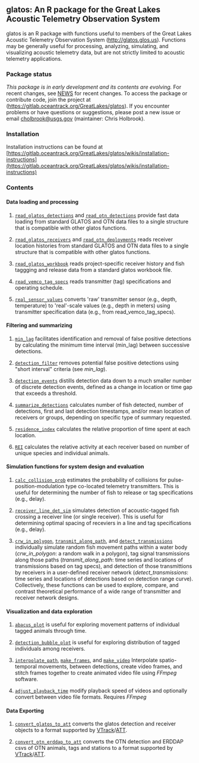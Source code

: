 glatos: An R package for the Great Lakes Acoustic Telemetry Observation System
------------------------------------------------------------------------------

glatos is an R package with functions useful to members of the Great Lakes Acoustic Telemetry Observation System (<http://glatos.glos.us>). Functions may be generally useful for processing, analyzing, simulating, and visualizing acoustic telemetry data, but are not strictly limited to acoustic telemetry applications.

### Package status

*This package is in early development and its contents are evolving.* For recent changes, see [NEWS](https://gitlab.oceantrack.org/GreatLakes/glatos/blob/master/NEWS.md) for recent changes. To access the package or contribute code, join the project at (<https://gitlab.oceantrack.org/GreatLakes/glatos>). If you encounter problems or have questions or suggestions, please post a new issue or email <cholbrook@usgs.gov> (maintainer: Chris Holbrook).

### Installation

Installation instructions can be found at [https://gitlab.oceantrack.org/GreatLakes/glatos/wikis/installation-instructions](https://gitlab.oceantrack.org/GreatLakes/glatos/wikis/installation-instructions)

### Contents

#### Data loading and processing

1.  [`read_glatos_detections`](https://gitlab.oceantrack.org/GreatLakes/glatos/blob/master/R/load-read_glatos_detections.r) and [`read_otn_detections`](https://gitlab.oceantrack.org/GreatLakes/glatos/blob/master/R/load-read_otn_detections.r) provide fast data loading from standard GLATOS and OTN data files to a single structure that is compatible with other glatos functions.

2.  [`read_glatos_receivers`](https://gitlab.oceantrack.org/GreatLakes/glatos/blob/master/R/load-read_glatos_receivers.r) and [`read_otn_deployments`](https://gitlab.oceantrack.org/GreatLakes/glatos/blob/master/R/load-read_otn_deployments.r) reads receiver location histories from standard GLATOS and OTN data files to a single structure that is compatible with other glatos functions.

3.  [`read_glatos_workbook`](https://gitlab.oceantrack.org/GreatLakes/glatos/blob/master/R/load-read_glatos_workbook.r) reads project-specific receiver history and fish taggging and release data from a standard glatos workbook file.

4.  [`read_vemco_tag_specs`](https://gitlab.oceantrack.org/GreatLakes/glatos/blob/master/R/load-read_vemco_tag_specs.r) reads transmitter (tag) specifications and operating schedule.

5.  [`real_sensor_values`](https://gitlab.oceantrack.org/GreatLakes/glatos/blob/master/R/proc-real_sensor_values.r) converts 'raw' transmitter sensor (e.g., depth, temperature) to 'real'-scale values (e.g., depth in meters) using transmitter specification data (e.g., from read\_vemco\_tag\_specs).

#### Filtering and summarizing

1.  [`min_lag`](https://gitlab.oceantrack.org/GreatLakes/glatos/blob/master/R/proc-min_lag.r) facilitates identification and removal of false positive detections by calculating the minimum time interval (min\_lag) between successive detections.

2.  [`detection_filter`](https://gitlab.oceantrack.org/GreatLakes/glatos/blob/master/R/filt-false_detections.r) removes potential false positive detections using "short interval" criteria (see *min\_lag*).

3.  [`detection_events`](https://gitlab.oceantrack.org/GreatLakes/glatos/blob/master/R/summ-detection_events.r) distills detection data down to a much smaller number of discrete detection events, defined as a change in location or time gap that exceeds a threshold.

4.  [`summarize_detections`](https://gitlab.oceantrack.org/GreatLakes/glatos/blob/master/R/summ-summarize_detections.r) calculates number of fish detected, number of detections, first and last detection timestamps, and/or mean location of receivers or groups, depending on specific type of summary requested.

5.  [`residence_index`](https://gitlab.oceantrack.org/GreatLakes/glatos/blob/master/R/summ-residence_index.r) calculates the relative proportion of time spent at each location.

6.  [`REI`](https://gitlab.oceantrack.org/GreatLakes/glatos/blob/master/R/REI.r) calculates the relative activity at each receiver based on number of unique 
species and individual animals.

#### Simulation functions for system design and evaluation

1.  [`calc_collision_prob`](https://gitlab.oceantrack.org/GreatLakes/glatos/blob/master/R/sim-calc_collision_prob.r) estimates the probability of collisions for pulse-position-modulation type co-located telemetry transmitters. This is useful for determining the number of fish to release or tag specifications (e.g., delay).

2.  [`receiver_line_det_sim`](https://gitlab.oceantrack.org/GreatLakes/glatos/blob/master/R/sim-receiver_line_det_sim.r) simulates detection of acoustic-tagged fish crossing a receiver line (or single receiver). This is useful for determining optimal spacing of receviers in a line and tag specifications (e.g., delay).

3.  [`crw_in_polygon`](https://gitlab.oceantrack.org/GreatLakes/glatos/blob/master/R/simutil-crw_in_polygon.r), [`transmit_along_path`](https://gitlab.oceantrack.org/GreatLakes/glatos/blob/master/R/sim-transmit_along_path.r), and [`detect_transmissions`](https://gitlab.oceantrack.org/GreatLakes/glatos/blob/master/R/sim-detect_transmissions.r) individually simulate random fish movement paths within a water body (*crw\_in\_polygon*: a random walk in a polygon), tag signal transmissions along those paths (*transmit\_along\_path*: time series and locations of transmissions based on tag specs), and detection of those transmittions by receivers in a user-defined receiver network (*detect\_transmissions*: time series and locations of detections based on detection range curve). Collectively, these functions can be used to explore, compare, and contrast theoretical performance of a wide range of transmitter and receiver network designs.

#### Visualization and data exploration

1.  [`abacus_plot`](https://gitlab.oceantrack.org/GreatLakes/glatos/blob/master/R/vis-abacus_plot.r) is useful for exploring movement patterns of individual tagged animals through time.

2.  [`detection_bubble_plot`](https://gitlab.oceantrack.org/GreatLakes/glatos/blob/master/R/vis-detection_bubble_plot.r) is useful for exploring distribution of tagged individuals among receivers.

3.  [`interpolate_path`](https://gitlab.oceantrack.org/GreatLakes/glatos/blob/master/R/vis-interpolate_path.r), [`make_frames`](https://gitlab.oceantrack.org/GreatLakes/glatos/blob/master/R/vis-make_frames.r), and [`make_video`](https://gitlab.oceantrack.org/GreatLakes/glatos/blob/master/R/vis-make_video.r) Interpolate spatio-temporal movements, between detections, create video frames, and stitch frames together to create animated video file using *FFmpeg* software.

4.  [`adjust_playback_time`](https://gitlab.oceantrack.org/GreatLakes/glatos/blob/master/R/vis-adjust_playback_time.r) modify playback speed of videos and optionally convert between video file formats. Requires *FFmpeg*

#### Data Exporting

1. [`convert_glatos_to_att`](https://gitlab.oceantrack.org/GreatLakes/glatos/blob/master/R/util-convert_glatos_to_att.r) converts the glatos
detection and receiver objects to a format supported by [VTrack](https://github.com/RossDwyer/VTrack)/[ATT](https://github.com/vinayudyawer/ATT).

2. [`convert_otn_erddap_to_att`](https://gitlab.oceantrack.org/GreatLakes/glatos/blob/master/R/util-convert_otn_erddap_to_att.r) converts the OTN
detection and ERDDAP csvs of OTN animals, tags and stations to a format supported by [VTrack](https://github.com/RossDwyer/VTrack)/[ATT](https://github.com/vinayudyawer/ATT).


